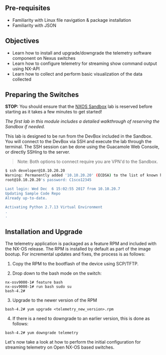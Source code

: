 ## Pre-requisites

- Familiarity with Linux file navigation & package installation
- Familiarity with JSON

## Objectives

- Learn how to install and upgrade/downgrade the telemetry software component on Nexus switches
- Learn how to configure telemetry for streaming show command output using NX-API
- Learn how to collect and perform basic visualization of the data collected

## Preparing the Switches

**STOP:** You should ensure that the [NXOS Sandbox](https://devnetsandbox.cisco.com/RM/Diagram/Index/1e9b57ff-9e64-4c68-93e5-f0f0a8c6f22c?diagramType=Topology) lab is reserved before starting as it takes a few minutes to get started!

*The first lab in this module includes a detailed walkthrough of reserving the Sandbox if needed.*  

This lab is designed to be run from the DevBox included in the Sandbox.  You will connect to the DevBox via SSH and execute the lab through the terminal.  The SSH session can be done using the Guacamole Web Console, or directly SSHing to the server.  

> Note: Both options to connect require you are VPN'd to the Sandbox.

```bash
$ ssh developer@10.10.20.20
Warning: Permanently added '10.10.20.20' (ECDSA) to the list of known hosts.
root@10.10.20.20's password: C1sco12345

Last login: Wed Dec  6 15:02:55 2017 from 10.10.20.7
Updating Sample Code Repo
Already up-to-date.

Activating Python 2.7.13 Virtual Environment
.
.
```

## Installation and Upgrade

The telemetry application is packaged as a feature RPM and included with the NX-OS release. The RPM is installed by default as part of the image bootup. For incremental updates and fixes, the process is as follows:

1. Copy the RPM to the bootflash of the device using SCP/TFTP.

2. Drop down to the bash mode on the switch:

``` shell
nx-osv9000-1# feature bash
nx-osv9000-1# run bash sudo su
bash-4.2#
```

3. Upgrade to the newer version of the RPM

``` shell
bash-4.2# yum upgrade <telemetry_new_version>.rpm
```

4. If there is a need to downgrade to an earlier version, this is done as follows:

``` shell
bash-4.2# yum downgrade telemetry
```

Let's now take a look at how to perform the initial configuration for streaming telemetry on Open NX-OS based switches.
